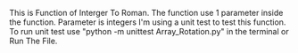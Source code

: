 This is Function of Interger To Roman.
The function use 1 parameter inside the function.
Parameter is integers
I'm using a unit test to test this function.
To run unit test use "python -m unittest Array_Rotation.py" in the terminal or Run The File.